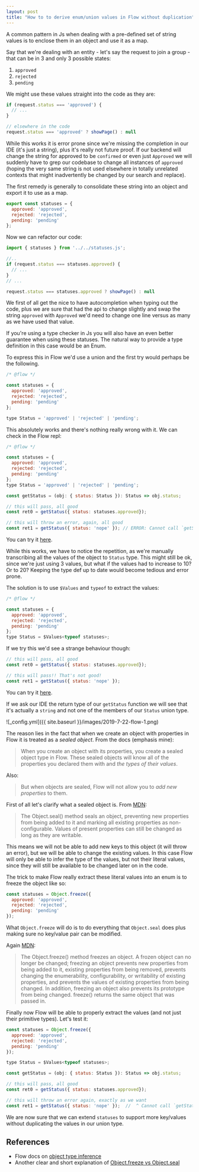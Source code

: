 ```yaml
---
layout: post
title: "How to to derive enum/union values in Flow without duplication"
---
```


A common pattern in Js when dealing with a pre-defined set of string values is to enclose them
in an object and use it as a map.

Say that we're dealing with an entity - let's say the request to join a group - that can be in 3 and only 3 possible states:

1. `approved`
2. `rejected`
3. `pending`

We might use these values straight into the code as they are:

```js
if (request.status === 'approved') {
  // ...
}

// elsewhere in the code
request.status === 'approved' ? showPage() : null
```

While this works it is error prone since we're missing the completion in our IDE (it's just a string),
plus it's really not future proof. If our backend will change the string for approved to be `confirmed` or even just `Approved` we will suddenly have to grep our codebase to change all instances of `approved` (hoping the very same string is not used elsewhere in totally unrelated contexts that might inadvertently be changed by our
search and replace).

The first remedy is generally to consolidate these string into an object and export it to use as a map.

```js
export const statuses = {
  approved: 'approved',
  rejected: 'rejected',
  pending: 'pending'
};
```

Now we can refactor our code:

```js
import { statuses } from '../../statuses.js';

//..
if (request.status === statuses.approved) {
  // ...
}
// ...

request.status === statuses.approved ? showPage() : null
```

We first of all get the nice to have autocompletion when typing out the code, plus we are sure that
had the api to change slightly and swap the string `approved` with `Approved` we'd need to change
one line versus as many as we have used that value.

If you're using a type checker in Js you will also have an even better guarantee when using these
statuses. The natural way to provide a type definition in this case would be an Enum.

To express this in Flow we'd use a union and the first try would perhaps be the following.

```js
/* @flow */

const statuses = {
  approved: 'approved',
  rejected: 'rejected',
  pending: 'pending'
};

type Status = 'approved' | 'rejected' | 'pending';
```

This absolutely works and there's nothing really wrong with it. We can check in the Flow repl:

```js
/* @flow */

const statuses = {
  approved: 'approved',
  rejected: 'rejected',
  pending: 'pending'
};
type Status = 'approved' | 'rejected' | 'pending';

const getStatus = (obj: { status: Status }): Status => obj.status;

// this will pass, all good
const ret0 = getStatus({ status: statuses.approved});

// this will throw an error, again, all good
const ret1 = getStatus({ status: 'nope' }); // ERROR: Cannot call `getStatus` with object literal bound to `obj` because string [1] is incompatible with enum [2] in property `status`.
```

You can try it [here](https://flow.org/try/#0PQKgBAAgZgNg9gdzCYAoVBjOA7AzgFzAIEN8BXXAU1zAF4wBvVMMYgBzYCc4A3SgEwBcYAOTsuvASIA0zMJ0oArShnwDhIhctVTZLNpWz8AltgDmGg0dNmRqAL4BudPgCeBsAGV8pCnVHi3Hz8ImAAPqJaKmoh4aJWJuYizpg4BGBmlPjevjT0ABRwAEaKwgxEPuS4wjlVYPYAlDWVfrQAfGDFigB0JFUpWHiECvgADP6Z2S24+eV9FMLzVLjdgZL8jc7AwGAAJACiAB4Gqvuc3JypQ-JZAIwTWbUUsxW5GthwBqGbYKjbYPsAEqAgDygOEAGFiNgPoQMMQYDAwAADSZPXDIsAIYz4AAWnRK0TAMBxlE4CLARTgZCMYHwcBRXUxRRUxAolAqnBsYAA2rcALpgYw0UxYAC2bFIxiKMA52LxYEMZDFvIATILTGAJAZOG4UUtkd1UEA).

While this works, we have to notice the repetition, as we're manually transcribing all the values
of the object to `Status` type. This might still be ok, since we're just using 3 values, but what if the values had to increase to 10? Or to 20?
Keeping the type def up to date would become tedious and error prone.

The solution is to use `$Values` and `typeof` to extract the values:

```js
/* @flow */

const statuses = {
  approved: 'approved',
  rejected: 'rejected',
  pending: 'pending'
};
type Status = $Values<typeof statuses>;
```

If we try this we'd see a strange behaviour though:

```js
// this will pass, all good
const ret0 = getStatus({ status: statuses.approved});

// this will pass!! That's not good!
const ret1 = getStatus({ status: 'nope' });
```

You can try it [here](https://flow.org/try/#0PQKgBAAgZgNg9gdzCYAoVBjOA7AzgFzAIEN8BXXAU1zAF4wBvVMMYgBzYCc4A3SgEwBcYAOTsuvASIA0zMJ0oArShnwDhIhctVTZLNpWz8AltgDmGg0dNmRqAL4BudPgCeBsAGV8pCnTAAJABqxDBk1AA8bgZwUEQ+5FS4AHzOmDgEYGaU+N6+NPQAFHAARorCDPH5wnmJYPYAlDUJfrTJYKWKAHQkiWnAwGD4ABbGNAjGMDBgbMS4uNKsU1lwcPzpeIQK+AAM-tm5LbiFlb0UwmdJXeLcfPyN-YMjY2ATy7PzAISfYAAqw6QRDRsHBCGZVvxPhtMtsAIz7HK1CgnKqJDQggwieoNRxgIA).

If we ask our IDE the return type of our `getStatus` function we will see that it's actually a `string` and not
one of the members of our `Status` union type.

![_config.yml]({{ site.baseurl }}/images/2019-7-22-flow-1.png)

The reason lies in the fact that when we create an object with properties in Flow it is treated as a *sealed object*. From the docs (emphasis mine):

> When you create an object with its properties, you create a sealed object type in Flow. These sealed objects will know all of the properties you declared them with and *the types of their values*.

Also:

> But when objects are sealed, Flow will not allow you to *add new properties* to them.

First of all let's clarify what a sealed object is. From [MDN](https://developer.mozilla.org/en-US/docs/Web/JavaScript/Reference/Global_Objects/Object/seal):

> The Object.seal() method seals an object, preventing new properties from being added to it and marking all existing properties as non-configurable. Values of present properties can still be changed as long as they are writable.

This means we will not be able to add new keys to this object (it will throw an error), but we will be able to change the existing values.
In this case Flow will only be able to infer the type of the values, but not their literal values, since they will still be available to be changed later on in the code.

The trick to make Flow really extract these literal values into an enum is to freeze the object like so:

```js
const statuses = Object.freeze({
  approved: 'approved',
  rejected: 'rejected',
  pending: 'pending'
});
```

What `Object.freeze` will do is to do everything that `Object.seal` does plus making sure no key/value pair can be modified.

Again [MDN](https://developer.mozilla.org/en-US/docs/Web/JavaScript/Reference/Global_Objects/Object/freeze):

> The Object.freeze() method freezes an object. A frozen object can no longer be changed; freezing an object prevents new properties from being added to it, existing properties from being removed, prevents changing the enumerability, configurability, or writability of existing properties, and prevents the values of existing properties from being changed. In addition, freezing an object also prevents its prototype from being changed. freeze() returns the same object that was passed in.

Finally now Flow will be able to properly extract the values (and not just their primitive types). Let's test it:

```js
const statuses = Object.freeze({
  approved: 'approved',
  rejected: 'rejected',
  pending: 'pending'
});

type Status = $Values<typeof statuses>;

const getStatus = (obj: { status: Status }): Status => obj.status;

// this will pass, all good
const ret0 = getStatus({ status: statuses.approved});

// this will throw an error again, exactly as we want
const ret1 = getStatus({ status: 'nope' });  //  ^ Cannot call `getStatus` with object literal bound to `obj` because string [1] is incompatible with enum [2] in property `status`.
```

We are now sure that we can extend `statuses` to support more key/values without duplicating the values in our union type.

## References

- Flow docs on [object type inference](https://flow.org/en/docs/types/objects/#toc-object-type-inference)
- Another clear and short explanation of [Object.freeze vs Object.seal](https://stackoverflow.com/a/21402679/1446845)



